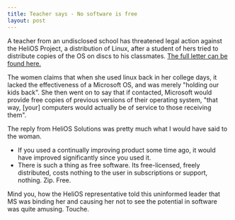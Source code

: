 ```yaml
---
title: Teacher says - No software is free
layout: post
---
```


A teacher from an undisclosed school has threatened legal action against the HeliOS Project, a distribution of Linux, after a student of hers tried to distribute copies of the OS on discs to his classmates. [The full letter can be found here.](http://linuxlock.blogspot.com.au/2008/12/linux-stop-holding-our-kids-back.html)

The women claims that when she used linux back in her college days, it lacked the effectiveness of a Microsoft OS, and was merely "holding our kids back". She then went on to say that if contacted, Microsoft would provide free copies of previous versions of their operating system, "that way, [your] computers would actually be of service to those receiving them".

The reply from HeliOS Solutions was pretty much what I would have said to the woman.
- If you used a continually improving product some time ago, it would have improved significantly since you used it.
- There is such a thing as free software. Its free-licensed, freely distributed, costs nothing to the user in subscriptions or support, nothing. Zip. Free.

Mind you, how the HeliOS representative told this uninformed leader that MS was binding her and causing her not to see the potential in software was quite amusing. Touche.
